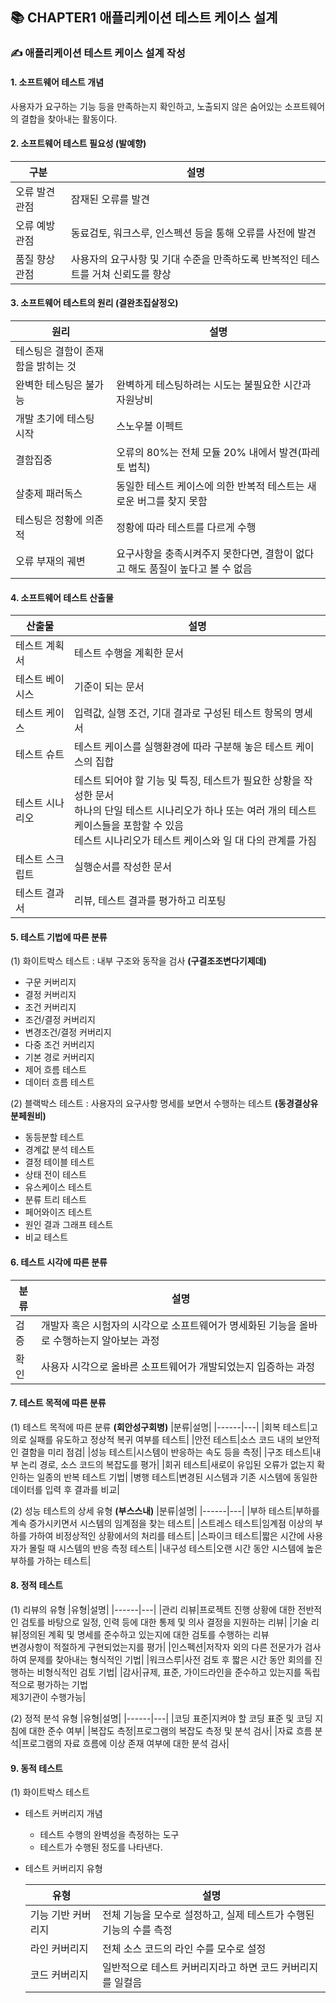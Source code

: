 ## 📚 CHAPTER1 애플리케이션 테스트 케이스 설계  

### ✍ 애플리케이션 테스트 케이스 설계 작성

#### 1. 소프트웨어 테스트 개념 
사용자가 요구하는 기능 등을 만족하는지 확인하고, 노출되지 않은 숨어있는 소프트웨어의 결합을 찾아내는 활동이다. 

#### 2. 소프트웨어 테스트 필요성 (발예향)
|구분|설명|
|------|---|
|오류 발견 관점|잠재된 오류를 발견|
|오류 예방 관점|동료검토, 워크스루, 인스펙션 등을 통해 오류를 사전에 발견|
|품질 향상 관점|사용자의 요구사항 및 기대 수준을 만족하도록 반복적인 테스트를 거쳐 신뢰도를 향상|

#### 3. 소프트웨어 테스트의 원리 (결완초집살정오)
|원리|설명|
|------|---|
|테스팅은 결함이 존재함을 밝히는 것||
|완벽한 테스팅은 불가능|완벽하게 테스팅하려는 시도는 불필요한 시간과 자원낭비|
|개발 초기에 테스팅 시작|스노우볼 이펙트|
|결함집중|오류의 80%는 전체 모듈 20% 내에서 발견(파레토 법칙)|
|살충제 패러독스|동일한 테스트 케이스에 의한 반복적 테스트는 새로운 버그를 찾지 못함|
|테스팅은 정황에 의존적|정황에 따라 테스트를 다르게 수행|
|오류 부재의 궤변|요구사항을 충족시켜주지 못한다면, 결함이 없다고 해도 품질이 높다고 볼 수 없음|

#### 4. 소프트웨어 테스트 산출물 
|산출물|설명|
|------|---|
|테스트 계획서|테스트 수행을 계획한 문서|
|테스트 베이시스|기준이 되는 문서|
|테스트 케이스|입력값, 실행 조건, 기대 결과로 구성된 테스트 항목의 명세서|
|테스트 슈트|테스트 케이스를 실행환경에 따라 구분해 놓은 테스트 케이스의 집합|
|테스트 시나리오|테스트 되어야 할 기능 및 특징, 테스트가 필요한 상황을 작성한 문서 <br>하나의 단일 테스트 시나리오가 하나 또는 여러 개의 테스트 케이스들을 포함할 수 있음 <br>테스트 시나리오가 테스트 케이스와 일 대 다의 관계를 가짐|
|테스트 스크립트|실행순서를 작성한 문서|
|테스트 결과서|리뷰, 테스트 결과를 평가하고 리포팅|

#### 5. 테스트 기법에 따른 분류 

(1) 화이트박스 테스트 : 내부 구조와 동작을 검사 **(구결조조변다기제데)**
- 구문 커버리지
- 결정 커버리지
- 조건 커버리지
- 조건/결정 커버리지
- 변경조건/결정 커버리지
- 다중 조건 커버리지
- 기본 경로 커버리지
- 제어 흐름 테스트
- 데이터 흐름 테스트

(2) 블랙박스 테스트 : 사용자의 요구사항 명세를 보면서 수행하는 테스트 **(동경결상유분페원비)** 
- 동등분할 테스트
- 경계값 분석 테스트
- 결정 테이블 테스트
- 상태 전이 테스트
- 유스케이스 테스트
- 분류 트리 테스트 
- 페어와이즈 테스트
- 원인 결과 그래프 테스트 
- 비교 테스트


#### 6. 테스트 시각에 따른 분류
|분류|설명|
|------|---|
|검증|개발자 혹은 시험자의 시각으로 소프트웨어가 명세화된 기능을 올바로 수행하는지 알아보는 과정|
|확인|사용자 시각으로 올바른 소프트웨어가 개발되었는지 입증하는 과정|

#### 7. 테스트 목적에 따른 분류
(1) 테스트 목적에 따른 분류  **(회안성구회병)**
|분류|설명|
|------|---|
|회복 테스트|고의로 실패를 유도하고 정상적 복귀 여부를 테스트|
|안전 테스트|소스 코드 내의 보안적인 결함을 미리 점검|
|성능 테스트|시스템이 반응하는 속도 등을 측정|
|구조 테스트|내부 논리 경로, 소스 코드의 복잡도를 평가|
|회귀 테스트|새로이 유입된 오류가 없는지 확인하는 일종의 반복 테스트 기법|
|병행 테스트|변경된 시스템과 기존 시스템에 동일한 데이터를 입력 후 결과를 비교|

(2) 성능 테스트의 상세 유형 **(부스스내)**
|분류|설명|
|------|---|
|부하 테스트|부하를 계속 증가시키면서 시스템의 임계점을 찾는 테스트|
|스트레스 테스트|임계점 이상의 부하를 가하여 비정상적인 상황에서의 처리를 테스트|
|스파이크 테스트|짧은 시간에 사용자가 몰릴 때 시스템의 반응 측정 테스트|
|내구성 테스트|오랜 시간 동안 시스템에 높은 부하를 가하는 테스트|



#### 8. 정적 테스트

(1) 리뷰의 유형 
|유형|설명|
|------|---|
|관리 리뷰|프로젝트 진행 상황에 대한 전반적인 검토를 바탕으로 일정, 인력 등에 대한 통제 및 의사 결정을 지원하는 리뷰|
|기술 리뷰|정의된 계획 및 명세를 준수하고 있는지에 대한 검토를 수행하는 리뷰 <br> 변경사항이 적절하게 구현되었는지를 평가|
|인스펙션|저작자 외의 다른 전문가가 검사하여 문제를 찾아내는 형식적인 기법|
|워크스루|사전 검토 후 짧은 시간 동안 회의를 진행하는 비형식적인 검토 기법|
|감사|규제, 표준, 가이드라인을 준수하고 있는지를 독립적으로 평가하는 기법 <br> 제3기관이 수행가능|

(2) 정적 분석 유형
|유형|설명|
|------|---|
|코딩 표준|지켜야 할 코딩 표준 및 코딩 지침에 대한 준수 여부|
|복잡도 측정|프로그램의 복잡도 측정 및 분석 검사|
|자료 흐름 분석|프로그램의 자료 흐름에 이상 존재 여부에 대한 분석 검사|

#### 9. 동적 테스트 
(1) 화이트박스 테스트 
- 테스트 커버리지 개념 
  - 테스트 수행의 완벽성을 측정하는 도구
  - 테스트가 수행된 정도를 나타낸다.


- 테스트 커버리지 유형 

    |유형|설명|
    |------|---|
    |기능 기반 커버리지|전체 기능을 모수로 설정하고, 실제 테스트가 수행된 기능의 수를 측정|
    |라인 커버리지|전체 소스 코드의 라인 수를 모수로 설정|
    |코드 커버리지|일반적으로 테스트 커버리지라고 하면 코드 커버리지를 일컬음|